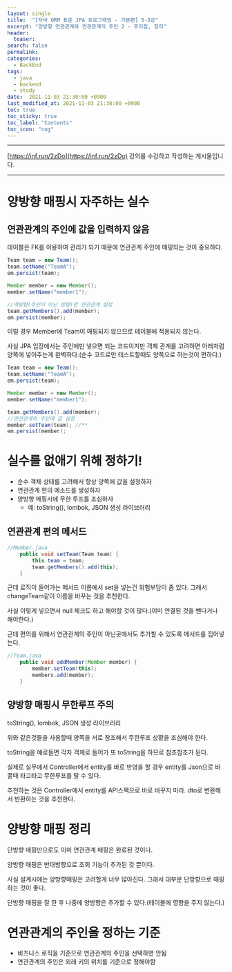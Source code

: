 ```yaml
---
layout: single
title:  "[자바 ORM 표준 JPA 프로그래밍 - 기본편] 5-3강"
excerpt: "양방향 연관관계와 연관관계의 주인 2 - 주의점, 정리"
header:
  teaser: 
search: false
permalink:
categories: 
  - BackEnd
tags:
  - java
  - backend
  - study
date:  2021-11-03 21:30:00 +0900
last_modified_at: 2021-11-03 21:30:00 +0900
toc: true
toc_sticky: true
toc_label: "Contents"
toc_icon: "cog"
---
```

---

[https://inf.run/2zDo](https://inf.run/2zDo) 강의를 수강하고 작성하는 게시물입니다.

---

# 양방향 매핑시 자주하는 실수

## 연관관계의 주인에 값을 입력하지 않음

테이블은 FK를 이용하여 관리가 되기 때문에 연관관계 주인에 매핑되는 것이 중요하다.

```java
Team team = new Team(); 
team.setName("TeamA"); 
em.persist(team);

Member member = new Member(); 
member.setName("member1");

//역방향(주인이 아닌 방향)만 연관관계 설정 
team.getMembers().add(member);
em.persist(member);
```

이럴 경우 Member에 Team이 매핑되지 않으므로 테이블에 적용되지 않는다.

사실 JPA 입장에서는 주인에만 넣으면 되는 코드이지만 객체 관계를 고려하면 아래처럼 양쪽에 넣어주는게 완벽하다.(순수 코드로만 테스트할때도 양쪽으로 하는것이 편하다.)

```java
Team team = new Team(); 
team.setName("TeamA"); 
em.persist(team);

Member member = new Member(); 
member.setName("member1");

team.getMembers().add(member); 
//연관관계의 주인에 값 설정
member.setTeam(team); //**
em.persist(member);
```

# 실수를 없애기 위해 정하기!

- 순수 객체 상태를 고려해서 항상 양쪽에 값을 설정하자
- 연관관계 편의 메소드를 생성하자
- 양방향 매핑시에 무한 루프를 조심하자
  - 예: toString(), lombok, JSON 생성 라이브러리

## 연관관계 편의 메서드

```java
//Member.java
    public void setTeam(Team team) {
        this.team = team;
        team.getMembers().add(this);
    }
```

근데 로직이 들어가는 메서드 이름에서 set을 넣는건 위험부담이 좀 있다. 그래서 changeTeam같이 이름을 바꾸는 것을 추천한다.

사실 이렇게 넣으면서 null 체크도 하고 해야할 것이 많다.(이미 연결된 것을 뺀다거나 해야한다.)

근데 편의를 위해서 연관관계의 주인이 아닌곳에서도 추가할 수 있도록 메서드를 집어넣는다.

```java
//Team.java
    public void addMember(Member member) {
        member.setTeam(this);
        members.add(member);
    }
```

## 양방향 매핑시 무한루프 주의

toString(), lombok, JSON 생성 라이브러리

위와 같은것들을 사용할때 양쪽을 서로 참조해서 무한루프 상황을 조심해야 한다.

toString을 예로들면 각자 객체로 들어가 또 toString을 하므로 참조참조가 된다. 

실제로 실무에서 Controller에서 entity를 바로 반영을 할 경우 entity를 Json으로 바꿀때 타고타고 무한루프를 탈 수 있다.

추천하는 것은 Controller에서 entity를 API스펙으로 바로 바꾸지 마라. dto로 변환해서 반환하는 것을 추천한다.

# 양방향 매핑 정리

단방향 매핑만으로도 이미 연관관계 매핑은 완료된 것이다.

양방향 매핑은 반대방향으로 조회 기능이 추가된 것 뿐이다.

사실 설계시에는 양방향매핑은 고려할게 너무 많아진다. 그래서 대부분 단방향으로 매핑하는 것이 좋다.

단방향 매핑을 잘 한 후 나중에 양방향은 추가할 수 있다.(테이블에 영향을 주지 않는다.)

# 연관관계의 주인을 정하는 기준

- 비즈니스 로직을 기준으로 연관관계의 주인을 선택하면 안됨
- 연관관계의 주인은 외래 키의 위치를 기준으로 정해야함
 